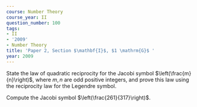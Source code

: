 ```yaml
---
course: Number Theory
course_year: II
question_number: 100
tags:
- II
- '2009'
- Number Theory
title: 'Paper 2, Section $\mathbf{I}$, $1 \mathrm{G}$ '
year: 2009
---
```




State the law of quadratic reciprocity for the Jacobi symbol $\left(\frac{m}{n}\right)$, where $m, n$ are odd positive integers, and prove this law using the reciprocity law for the Legendre symbol.

Compute the Jacobi symbol $\left(\frac{261}{317}\right)$.